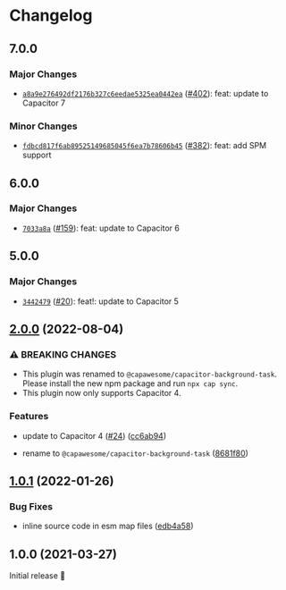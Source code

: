 # Changelog

## 7.0.0

### Major Changes

- [`a8a9e276492df2176b327c6eedae5325ea0442ea`](https://github.com/capawesome-team/capacitor-plugins/commit/a8a9e276492df2176b327c6eedae5325ea0442ea) ([#402](https://github.com/capawesome-team/capacitor-plugins/pull/402)): feat: update to Capacitor 7

### Minor Changes

- [`fdbcd817f6ab89525149685045f6ea7b78606b45`](https://github.com/capawesome-team/capacitor-plugins/commit/fdbcd817f6ab89525149685045f6ea7b78606b45) ([#382](https://github.com/capawesome-team/capacitor-plugins/pull/382)): feat: add SPM support

## 6.0.0

### Major Changes

- [`7033a8a`](https://github.com/capawesome-team/capacitor-plugins/commit/7033a8a42984523902f125239c3623e1e872b489) ([#159](https://github.com/capawesome-team/capacitor-plugins/pull/159)): feat: update to Capacitor 6

## 5.0.0

### Major Changes

- [`3442479`](https://github.com/capawesome-team/capacitor-plugins/commit/3442479e9927c8a9641b0f27c04268d2bdb189a4) ([#20](https://github.com/capawesome-team/capacitor-plugins/pull/20)): feat!: update to Capacitor 5

## [2.0.0](https://github.com/capawesome-team/capacitor-background-task/compare/v1.0.1...v2.0.0) (2022-08-04)

### ⚠ BREAKING CHANGES

- This plugin was renamed to `@capawesome/capacitor-background-task`. Please install the new npm package and run `npx cap sync`.
- This plugin now only supports Capacitor 4.

### Features

- update to Capacitor 4 ([#24](https://github.com/capawesome-team/capacitor-background-task/issues/24)) ([cc6ab94](https://github.com/capawesome-team/capacitor-background-task/commit/cc6ab94bb8640711ff33a62786e3009de5d8ba25))

- rename to `@capawesome/capacitor-background-task` ([8681f80](https://github.com/capawesome-team/capacitor-background-task/commit/8681f806ad83b77f42470b8fe5c9d14a5ab50a45))

## [1.0.1](https://github.com/robingenz/capacitor-background-task/compare/v1.0.0...v1.0.1) (2022-01-26)

### Bug Fixes

- inline source code in esm map files ([edb4a58](https://github.com/robingenz/capacitor-background-task/commit/edb4a58e7495577f6a845eb5d3a763ca06b9d3b4))

## 1.0.0 (2021-03-27)

Initial release 🎉
